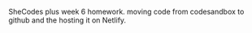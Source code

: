 SheCodes plus week 6 homework.
moving code from codesandbox to github and the hosting it on Netlify.
